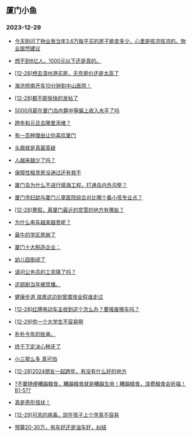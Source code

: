 ## 厦门小鱼 
### 2023-12-29

+ [今天刚问了物业我当年3.6万每平买的房子能卖多少，心里是拔凉拔凉的。物业居然建议](http://bbs.xmfish.com/read-htm-tid-18127183.html)

+ [想不到6亿人，1000元以下还是真的。](http://bbs.xmfish.com/read-htm-tid-18127191.html)

+ [[12-28]想去漳州港买房，无奈房价还是太高了](http://bbs.xmfish.com/read-htm-tid-18127414.html)

+ [海沧桥南开车10分钟到中山医院！](http://bbs.xmfish.com/read-htm-tid-18127184.html)

+ [[12-28]都不能愉快的发帖了](http://bbs.xmfish.com/read-htm-tid-18127367.html)

+ [5000月薪在厦门岛内算中等偏上收入水平了吗](http://bbs.xmfish.com/read-htm-tid-18127290.html)

+ [跨年和元旦去哪里添堵？](http://bbs.xmfish.com/read-htm-tid-18127189.html)

+ [有一百种理由让你喜欢厦门](http://bbs.xmfish.com/read-htm-tid-18127301.html)

+ [头屑就是真菌答疑](http://bbs.xmfish.com/read-htm-tid-18127205.html)

+ [人越来越少了吗？](http://bbs.xmfish.com/read-htm-tid-18127310.html)

+ [保障性租赁房没通过还有救不](http://bbs.xmfish.com/read-htm-tid-18127393.html)

+ [厦门岛为什么不进行填海工程，打通岛内外沟壑？](http://bbs.xmfish.com/read-htm-tid-18127375.html)

+ [厦门市妇幼与厦门儿童医院综合对比哪个看小孩专业点？](http://bbs.xmfish.com/read-htm-tid-18127218.html)

+ [[12-28]寒假，离厦门最近的赏雪的地方有哪些？](http://bbs.xmfish.com/read-htm-tid-18127349.html)

+ [为什么电车越来越贵呢？](http://bbs.xmfish.com/read-htm-tid-18127396.html)

+ [最牛的学区房崩了](http://bbs.xmfish.com/read-htm-tid-18127523.html)

+ [厦门十大制造企业：](http://bbs.xmfish.com/read-htm-tid-18127426.html)

+ [幼儿园倒闭了](http://bbs.xmfish.com/read-htm-tid-18127539.html)

+ [请问公务员的工资降了吗？](http://bbs.xmfish.com/read-htm-tid-18127567.html)

+ [这部剧当年被禁播。](http://bbs.xmfish.com/read-htm-tid-18127391.html)

+ [健康步道 瑞景这边到曾厝垵全程谁走过](http://bbs.xmfish.com/read-htm-tid-18127427.html)

+ [[12-28]红牌电动车主收到这个怎么办？要报废换车吗？](http://bbs.xmfish.com/read-htm-tid-18127439.html)

+ [[12-29]供一个大学生不容易啊](http://bbs.xmfish.com/read-htm-tid-18127661.html)

+ [朴朴今年的账单。](http://bbs.xmfish.com/read-htm-tid-18127550.html)

+ [终于下定决心种牙了](http://bbs.xmfish.com/read-htm-tid-18127594.html)

+ [小三那么多 真可怕](http://bbs.xmfish.com/read-htm-tid-18127460.html)

+ [[12-28]2024朋友一起跨年，有没有什么好的地方](http://bbs.xmfish.com/read-htm-tid-18127502.html)

+ [?不要随便糟蹋粮食，糟蹋粮食就是糟蹋生命！糟蹋粮食，浪费粮食会折福！B1-5??](http://bbs.xmfish.com/read-htm-tid-18127617.html)

+ [真是奇形怪状！](http://bbs.xmfish.com/read-htm-tid-18127504.html)

+ [[12-29]可恶的病毒，现在孩子上个学真不容易](http://bbs.xmfish.com/read-htm-tid-18127644.html)

+ [预算20-30万，电车好还是油车好，纠结](http://bbs.xmfish.com/read-htm-tid-18127557.html)


